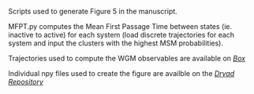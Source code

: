 Scripts used to generate Figure 5 in the manuscript. 

MFPT.py computes the Mean First Passage Time between states (ie. inactive to active) for each system (load discrete trajectories for each system and input the clusters with the highest MSM probabilities).

Trajectories used to compute the WGM observables are available on [*Box*](https://uofi.box.com/s/4g3xmumfmesb68y7tb0fn8wvhvycylrf)

Individual npy files used to create the figure are availble on the [*Dryad Repository*](https://10.5061/dryad.4b8gthtmf)
